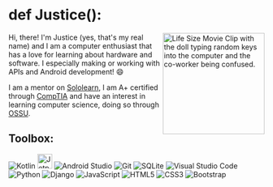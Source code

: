 # def Justice():

<!--
**pecodeliar/pecodeliar** is a ✨ _special_ ✨ repository because its `README.md` (this file) appears on your GitHub profile.

Here are some ideas to get you started:

- 🔭 I’m currently working on ...
- 🌱 I’m currently learning ...
- 👯 I’m looking to collaborate on ...
- 🤔 I’m looking for help with ...
- 💬 Ask me about ...
- 📫 How to reach me: ...
- 😄 Pronouns: ...
- ⚡ Fun fact: ...
-->

<img align="right" display="inline-block" margin-left="10px" src="https://thumbs.gfycat.com/DazzlingPolishedAfricanelephant-size_restricted.gif" alt="Life Size Movie   Clip with the doll typing random keys into the computer and the co-worker being confused." height="200">

Hi, there! I'm Justice (yes, that's my real name) and I am a computer enthusiast that has a love for learning about hardware and software. I especially making or working with APIs and Android development! 😄 

I am a mentor on [Sololearn](https://www.sololearn.com/profile/24864653), I am A+ certified through [CompTIA](https://www.comptia.org/certifications/a) and have an interest in learning computer science, doing so through [OSSU](https://github.com/ossu/computer-science).

## Toolbox:

![Kotlin](https://img.shields.io/badge/kotlin-%237F52FF.svg?style=for-the-badge&logo=kotlin&logoColor=white)  <img src="https://i.imgur.com/3ksanbk.png" alt="Jetpack Compose Badge" height="29"> ![Android Studio](https://img.shields.io/badge/Android%20Studio-3DDC84.svg?style=for-the-badge&logo=android-studio&logoColor=white) ![Git](https://img.shields.io/badge/git-%23F05033.svg?style=for-the-badge&logo=git&logoColor=white) ![SQLite](https://img.shields.io/badge/sqlite-%2307405e.svg?style=for-the-badge&logo=sqlite&logoColor=white) ![Visual Studio Code](https://img.shields.io/badge/Visual%20Studio%20Code-0078d7.svg?style=for-the-badge&logo=visual-studio-code&logoColor=white) ![Python](https://img.shields.io/badge/python-3670A0?style=for-the-badge&logo=python&logoColor=ffdd54) ![Django](https://img.shields.io/badge/django-%23092E20.svg?style=for-the-badge&logo=django&logoColor=white) ![JavaScript](https://img.shields.io/badge/javascript-%23323330.svg?style=for-the-badge&logo=javascript&logoColor=%23F7DF1E) ![HTML5](https://img.shields.io/badge/html5-%23E34F26.svg?style=for-the-badge&logo=html5&logoColor=white) ![CSS3](https://img.shields.io/badge/css3-%231572B6.svg?style=for-the-badge&logo=css3&logoColor=white) ![Bootstrap](https://img.shields.io/badge/Bootstrap-563D7C?style=for-the-badge&logo=bootstrap&logoColor=white) 
